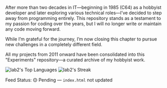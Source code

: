 After more than two decades in IT—beginning in 1985 (C64) as a hobbyist developer and later exploring various technical roles—I’ve decided to step away from programming entirely. This repository stands as a testament to my passion for coding over the years, but I will no longer write or maintain any code moving forward.

While I’m grateful for the journey, I’m now closing this chapter to pursue new challenges in a completely different field.

All my projects from 2011 onward have been consolidated into this "Experiments" repository—a curated archive of my hobbyist work.

![lab2's Top Languages](https://github-readme-stats.vercel.app/api/top-langs/?username=lab2&theme=default&show_icons=true&hide_border=true&layout=compact) ![lab2's Streak](https://github-readme-streak-stats.herokuapp.com/?user=lab2&theme=default&hide_border=true)

Feed Status: 🟡 Pending — `index.html` not updated  
<!-- FEED_STATUS -->
